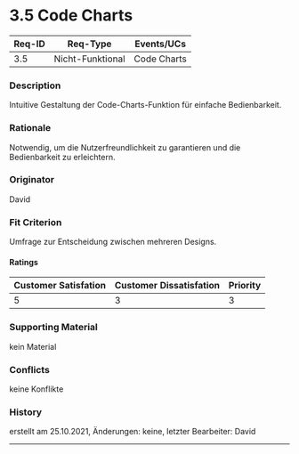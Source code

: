 # 3.5 Code Charts

| Req-ID |     Req-Type     | Events/UCs  |
|--------|------------------|-------------|
| 3.5    | Nicht-Funktional | Code Charts |

### Description
Intuitive Gestaltung der Code-Charts-Funktion für
einfache Bedienbarkeit.

### Rationale
Notwendig, um die Nutzerfreundlichkeit zu garantieren und
die Bedienbarkeit zu erleichtern.

### Originator
David

### Fit Criterion
Umfrage zur Entscheidung zwischen mehreren Designs.

#### Ratings
| Customer Satisfation | Customer Dissatisfation | Priority |
|----------------------|-------------------------|----------|
| 5                    | 3                       | 3        |

### Supporting Material
kein Material

### Conflicts
keine Konflikte

### History
erstellt am 25.10.2021,
Änderungen: keine,
letzter Bearbeiter: David

---

